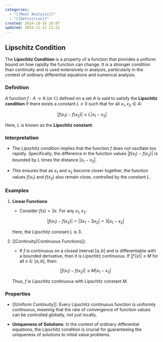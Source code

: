 ```yaml
---
categories:
  - "[[Real Analysis]]"
  - "[[Definition]]"
created: 2024-10-16 18:07
updated: 2024-11-12 11:22
---
```

## Lipschitz Condition

The **Lipschitz Condition** is a property of a function that provides a uniform bound on how rapidly the function can change. It is a stronger condition than continuity and is used extensively in analysis, particularly in the context of ordinary differential equations and numerical analysis.

### Definition

A function $f: A \to \mathbb{R}$ (or $\mathbb{C}$) defined on a set $A$ is said to satisfy the **Lipschitz condition** if there exists a constant $L \geq 0$ such that for all $x_1, x_2 \in A$:

$$
|f(x_1) - f(x_2)| \leq L |x_1 - x_2|
$$

Here, $L$ is known as the **Lipschitz constant**.

### Interpretation

- The Lipschitz condition implies that the function $f$ does not oscillate too rapidly. Specifically, the difference in the function values $|f(x_1) - f(x_2)|$ is bounded by $L$ times the distance $|x_1 - x_2|$.
  
- This ensures that as $x_1$ and $x_2$ become closer together, the function values $f(x_1)$ and $f(x_2)$ also remain close, controlled by the constant $L$.

### Examples

1. **Linear Functions**:
   - Consider $f(x) = 3x$. For any $x_1, x_2$:

   $$
   |f(x_1) - f(x_2)| = |3x_1 - 3x_2| = 3|x_1 - x_2|
   $$

   Here, the Lipschitz constant $L$ is $3$.

2. [[Continuity|Continuous Functions]]:
   - If $f$ is continuous on a closed interval $[a, b]$ and is differentiable with a bounded derivative, then it is Lipschitz continuous. If $|f'(x)| \leq M$ for all $x \in [a, b]$, then:

   $$
   |f(x_1) - f(x_2)| \leq M |x_1 - x_2|
   $$

   Thus, $f$ is Lipschitz continuous with Lipschitz constant $M$.

### Properties

- [[Uniform Continuity]]: Every Lipschitz continuous function is uniformly continuous, meaning that the rate of convergence of function values can be controlled globally, not just locally.
  
- **Uniqueness of Solutions**: In the context of ordinary differential equations, the Lipschitz condition is crucial for guaranteeing the uniqueness of solutions to initial value problems.